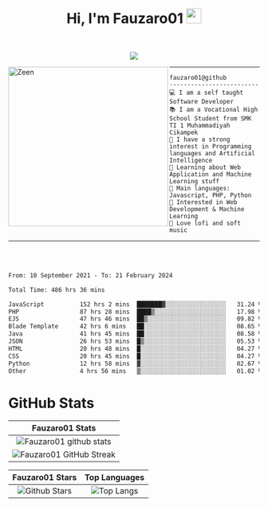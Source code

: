 <h1 align="center">
Hi, I'm Fauzaro01
  <img src="https://media.giphy.com/media/hvRJCLFzcasrR4ia7z/giphy.gif" width="30"></h1>
<br/>

<p align="center">
  <a href="https://github.com/DenverCoder1/readme-typing-svg">
    <img src="https://readme-typing-svg.herokuapp.com?lines=Chill%20and%20Coding;Full+Stack+Web+Developer;Student;Software%20Develover;Always%20learning%20new%20things&center=true&width=380&height=45"></a>
</p>

<img align="left" src="https://media.tenor.com/LNrMsLTFICEAAAAi/elysia.gif" alt="Zeen" width="320" height="320" />
<hr>

```
fauzaro01@github
-------------------------
💻 I am a self taught Software Developer
📚 I am a Vocational High School Student from SMK TI 1 Muhammadiyah Cikampek
📝 I have a strong interest in Programming languages and Artificial Intelligence
🌱 Learning about Web Application and Machine Learning stuff
🌟 Main languages: Javascript, PHP, Python
🚩 Interested in Web Development & Machine Learning
🎵 Love lofi and soft music 
```

<hr>
<br>
<br>
<div align="left">
<!--START_SECTION:waka-->

```txt
From: 10 September 2021 - To: 21 February 2024

Total Time: 486 hrs 36 mins

JavaScript          152 hrs 2 mins  ███████▓░░░░░░░░░░░░░░░░░   31.24 %
PHP                 87 hrs 28 mins  ████▒░░░░░░░░░░░░░░░░░░░░   17.98 %
EJS                 47 hrs 46 mins  ██▒░░░░░░░░░░░░░░░░░░░░░░   09.82 %
Blade Template      42 hrs 6 mins   ██░░░░░░░░░░░░░░░░░░░░░░░   08.65 %
Java                41 hrs 45 mins  ██░░░░░░░░░░░░░░░░░░░░░░░   08.58 %
JSON                26 hrs 53 mins  █▒░░░░░░░░░░░░░░░░░░░░░░░   05.53 %
HTML                20 hrs 48 mins  █░░░░░░░░░░░░░░░░░░░░░░░░   04.27 %
CSS                 20 hrs 45 mins  █░░░░░░░░░░░░░░░░░░░░░░░░   04.27 %
Python              12 hrs 58 mins  ▓░░░░░░░░░░░░░░░░░░░░░░░░   02.67 %
Other               4 hrs 56 mins   ▒░░░░░░░░░░░░░░░░░░░░░░░░   01.02 %
```

<!--END_SECTION:waka-->
</div>

# GitHub Stats

|                                                            Fauzaro01 Stats                                                            |
| :--------------------------------------------------------------------------------------------------------------------------------------------: |
|        ![Fauzaro01 github stats](https://github-readme-stats.vercel.app/api?username=Fauzaro01&show_icons=true&theme=algolia)        |
|              ![Fauzaro01 GitHub Streak](https://github-readme-streak-stats.herokuapp.com/?user=Fauzaro01&theme=algolia)              |

|                                                                                              Fauzaro01 Stars                                                                                              |                                                           Top Languages                                                           |
| :----------------------------------------------------------------------------------------------------------------------------------------------------------------------------------------------------------------: | :-------------------------------------------------------------------------------------------------------------------------------: |
| ![Github Stars](https://github-readme-stats.vercel.app/api?username=Fauzaro01&show_icons=true&locale=en&count_private=true&hide_rank=true&custom_title=My%20GitHub%20Stats&disable_animations=true&theme=algolia) | ![Top Langs](https://github-readme-stats.vercel.app/api/top-langs/?username=Fauzaro01&langs_count=8&theme=algolia&layout=compact) |

